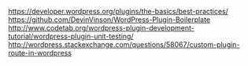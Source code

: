 https://developer.wordpress.org/plugins/the-basics/best-practices/
https://github.com/DevinVinson/WordPress-Plugin-Boilerplate
http://www.codetab.org/wordpress-plugin-development-tutorial/wordpress-plugin-unit-testing/
http://wordpress.stackexchange.com/questions/58067/custom-plugin-route-in-wordpress
